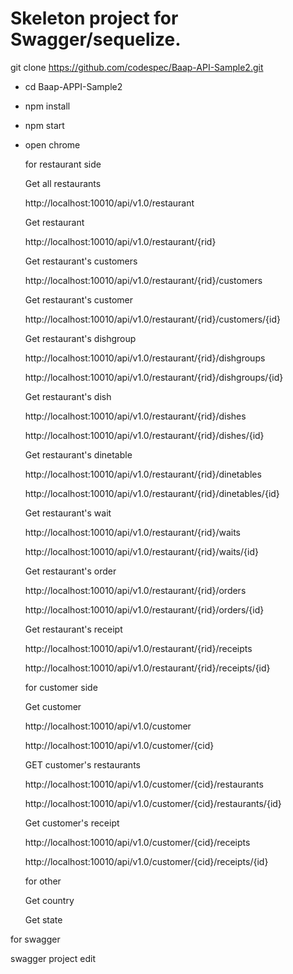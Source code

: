 # Skeleton project for Swagger/sequelize.

git clone https://github.com/codespec/Baap-API-Sample2.git

  - cd Baap-APPI-Sample2

  - npm install

  - npm start

  - open chrome


    for restaurant side

      Get all restaurants

      http://localhost:10010/api/v1.0/restaurant

      Get restaurant
      
      http://localhost:10010/api/v1.0/restaurant/{rid}

      Get restaurant's customers
      
      http://localhost:10010/api/v1.0/restaurant/{rid}/customers

      Get restaurant's customer

      http://localhost:10010/api/v1.0/restaurant/{rid}/customers/{id}

      Get restaurant's dishgroup

      http://localhost:10010/api/v1.0/restaurant/{rid}/dishgroups

      http://localhost:10010/api/v1.0/restaurant/{rid}/dishgroups/{id}

      Get restaurant's dish

      http://localhost:10010/api/v1.0/restaurant/{rid}/dishes

      http://localhost:10010/api/v1.0/restaurant/{rid}/dishes/{id}

      Get restaurant's dinetable

      http://localhost:10010/api/v1.0/restaurant/{rid}/dinetables

      http://localhost:10010/api/v1.0/restaurant/{rid}/dinetables/{id}

      Get restaurant's wait

      http://localhost:10010/api/v1.0/restaurant/{rid}/waits

      http://localhost:10010/api/v1.0/restaurant/{rid}/waits/{id}

      Get restaurant's order

      http://localhost:10010/api/v1.0/restaurant/{rid}/orders

      http://localhost:10010/api/v1.0/restaurant/{rid}/orders/{id}

      Get restaurant's receipt

      http://localhost:10010/api/v1.0/restaurant/{rid}/receipts

      http://localhost:10010/api/v1.0/restaurant/{rid}/receipts/{id}


    for customer side

      Get customer

      http://localhost:10010/api/v1.0/customer

      http://localhost:10010/api/v1.0/customer/{cid}

      GET customer's restaurants

      http://localhost:10010/api/v1.0/customer/{cid}/restaurants

      http://localhost:10010/api/v1.0/customer/{cid}/restaurants/{id}

      Get customer's receipt

      http://localhost:10010/api/v1.0/customer/{cid}/receipts

      http://localhost:10010/api/v1.0/customer/{cid}/receipts/{id}



      for other


      Get country
      
      Get state



for swagger

swagger project edit
